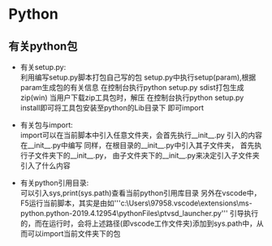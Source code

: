 # Python

## 有关python包

* 有关setup.py:<br>
    利用编写setup.py脚本打包自己写的包
    setup.py中执行setup(param),根据param生成包的有关信息
    在控制台执行python setup.py sdist打包生成zip(win)
    当用户下载zip工具包时，解压
    在控制台执行python setup.py install即可将工具包安装至python的Lib目录下
    即可import

* 有关包与import:<br>
    import可以在当前脚本中引入任意文件夹，会首先执行__init__.py
    引入的内容在__init__.py中编写
    同样，在根目录的__init__.py中引入其子文件夹，
    首先执行子文件夹下的__init__.py，
    由子文件夹下的__init__.py来决定引入子文件夹引入了什么内容
    
* 有关python引用目录:<br>
    可以引入sys,print(sys.path)查看当前python引用库目录
    另外在vscode中，F5运行当前脚本，其实是由如'''c:\Users\97958\.vscode\extensions\ms-python.python-2019.4.12954\pythonFiles\ptvsd_launcher.py'''
    引导执行的，而在运行时，会将上述路径(即vscode工作文件夹)添加到sys.path中，从而可以import当前文件夹下的包

